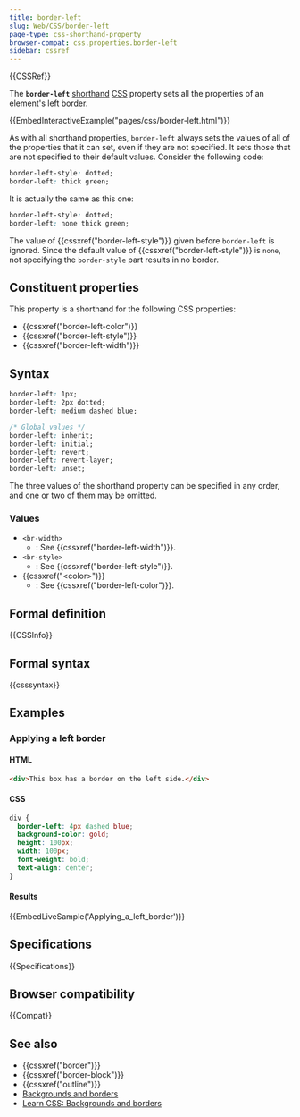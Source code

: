 ```yaml
---
title: border-left
slug: Web/CSS/border-left
page-type: css-shorthand-property
browser-compat: css.properties.border-left
sidebar: cssref
---
```


{{CSSRef}}

The **`border-left`** [shorthand](/en-US/docs/Web/CSS/Shorthand_properties) [CSS](/en-US/docs/Web/CSS) property sets all the properties of an element's left [border](/en-US/docs/Web/CSS/border).

{{EmbedInteractiveExample("pages/css/border-left.html")}}

As with all shorthand properties, `border-left` always sets the values of all of the properties that it can set, even if they are not specified. It sets those that are not specified to their default values. Consider the following code:

```css
border-left-style: dotted;
border-left: thick green;
```

It is actually the same as this one:

```css
border-left-style: dotted;
border-left: none thick green;
```

The value of {{cssxref("border-left-style")}} given before `border-left` is ignored. Since the default value of {{cssxref("border-left-style")}} is `none`, not specifying the `border-style` part results in no border.

## Constituent properties

This property is a shorthand for the following CSS properties:

- {{cssxref("border-left-color")}}
- {{cssxref("border-left-style")}}
- {{cssxref("border-left-width")}}

## Syntax

```css
border-left: 1px;
border-left: 2px dotted;
border-left: medium dashed blue;

/* Global values */
border-left: inherit;
border-left: initial;
border-left: revert;
border-left: revert-layer;
border-left: unset;
```

The three values of the shorthand property can be specified in any order, and one or two of them may be omitted.

### Values

- `<br-width>`
  - : See {{cssxref("border-left-width")}}.
- `<br-style>`
  - : See {{cssxref("border-left-style")}}.
- {{cssxref("&lt;color&gt;")}}
  - : See {{cssxref("border-left-color")}}.

## Formal definition

{{CSSInfo}}

## Formal syntax

{{csssyntax}}

## Examples

### Applying a left border

#### HTML

```html
<div>This box has a border on the left side.</div>
```

#### CSS

```css
div {
  border-left: 4px dashed blue;
  background-color: gold;
  height: 100px;
  width: 100px;
  font-weight: bold;
  text-align: center;
}
```

#### Results

{{EmbedLiveSample('Applying_a_left_border')}}

## Specifications

{{Specifications}}

## Browser compatibility

{{Compat}}

## See also

- {{cssxref("border")}}
- {{cssxref("border-block")}}
- {{cssxref("outline")}}
- [Backgrounds and borders](/en-US/docs/Web/CSS/CSS_backgrounds_and_borders)
- [Learn CSS: Backgrounds and borders](/en-US/docs/Learn/CSS/Building_blocks/Backgrounds_and_borders)
